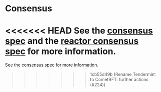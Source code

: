 # Consensus 

<<<<<<< HEAD
See the [consensus spec](https://github.com/tendermint/tendermint/tree/v0.34.x/spec/consensus) and the [reactor consensus spec](https://github.com/tendermint/tendermint/tree/v0.34.x/spec/reactors/consensus) for more information.
=======
See the [consensus spec](https://github.com/cometbft/cometbft/tree/main/spec/consensus) for more information.
>>>>>>> 1cb55d49b (Rename Tendermint to CometBFT: further actions (#224))

